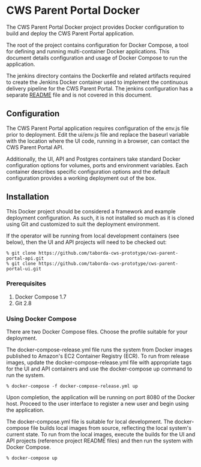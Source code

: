 # CWS Parent Portal Docker

The CWS Parent Portal Docker project provides Docker configuration to build and deploy the CWS Parent Portal
application.

The root of the project contains configuration for Docker Compose, a tool for defining and running multi-container
Docker applications. This document details configuration and usage of Docker Compose to run the application.

The jenkins directory contains the Dockerfile and related artifacts required to create the Jenkins Docker container
used to implement the continuous delivery pipeline for the CWS Parent Portal. The jenkins configuration has a separate
[README][jenkinsreadme] file and is not covered in this document.

## Configuration

The CWS Parent Portal application requires configuration of the env.js file prior to deployment. Edit the ui/env.js
file and replace the baseurl variable with the location where the UI code, running in a browser, can contact the CWS
Parent Portal API.

Additionally, the UI, API and Postgres containers take standard Docker configuration options for volumes, ports and
environment variables. Each container describes specific configuration options and the default configuration provides
a working deployment out of the box.

## Installation

This Docker project should be considered a framework and example deployment configuration. As such, it is not installed
so much as it is cloned using Git and customized to suit the deployment environment.

If the operator will be running from local development containers (see below), then the UI and API projects will need to
be checked out:

    % git clone https://github.com/taborda-cws-prototype/cws-parent-portal-api.git
    % git clone https://github.com/taborda-cws-prototype/cws-parent-portal-ui.git

### Prerequisites

1. Docker Compose 1.7
1. Git 2.8

### Using Docker Compose

There are two Docker Compose files. Choose the profile suitable for your deployment.

The docker-compose-release.yml file runs the system from Docker images published to Amazon's EC2 Container Registry
(ECR). To run from release images, update the docker-compose-release.yml file with appropriate tags for the UI and API
containers and use the docker-compose up command to run the system.

    % docker-compose -f docker-compose-release.yml up

Upon completion, the application will be running on port 8080 of the Docker host. Proceed to the user interface to
register a new user and begin using the application.

The docker-compose.yml file is suitable for local development. The docker-compose file builds local images from
source, reflecting the local system's current state. To run from the local images, execute the builds for the UI and
API projects (reference project README files) and then run the system with Docker Compose.

    % docker-compose up

[jenkinsreadme]: jenkins/README.md
